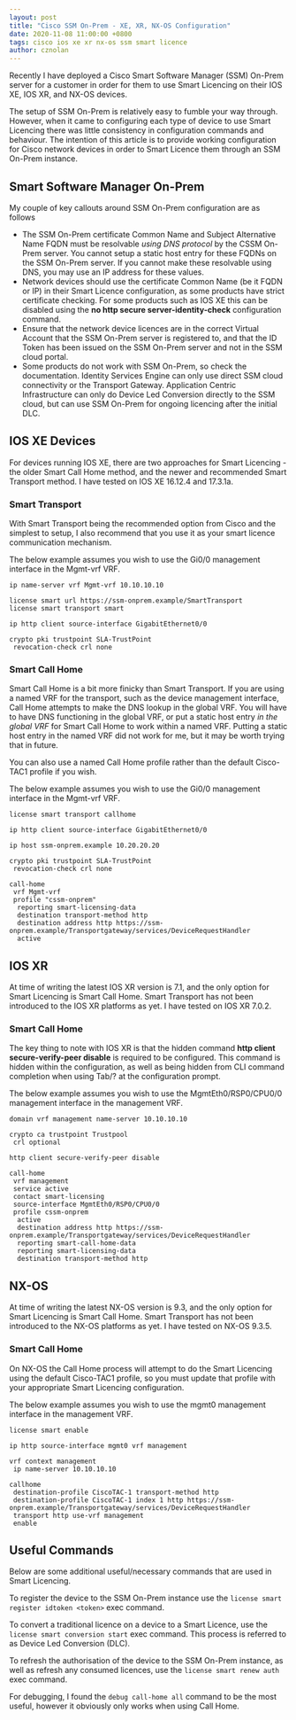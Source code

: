 ```yaml
---
layout: post
title: "Cisco SSM On-Prem - XE, XR, NX-OS Configuration"
date: 2020-11-08 11:00:00 +0800
tags: cisco ios xe xr nx-os ssm smart licence
author: cznolan
---
```

Recently I have deployed a Cisco Smart Software Manager (SSM) On-Prem server for a customer in order for them to use Smart Licencing on their IOS XE, IOS XR, and NX-OS devices.

The setup of SSM On-Prem is relatively easy to fumble your way through. However, when it came to configuring each type of device to use Smart Licencing there was little consistency in configuration commands and behaviour. The intention of this article is to provide working configuration for Cisco network devices in order to Smart Licence them through an SSM On-Prem instance.

## Smart Software Manager On-Prem

My couple of key callouts around SSM On-Prem configuration are as follows
* The SSM On-Prem certificate Common Name and Subject Alternative Name FQDN must be resolvable _using DNS protocol_ by the CSSM On-Prem server. You cannot setup a static host entry for these FQDNs on the SSM On-Prem server. If you cannot make these resolvable using DNS, you may use an IP address for these values.
* Network devices should use the certificate Common Name (be it FQDN or IP) in their Smart Licence configuration, as some products have strict certificate checking. For some products such as IOS XE this can be disabled using the __no http secure server-identity-check__ configuration command.
* Ensure that the network device licences are in the correct Virtual Account that the SSM On-Prem server is registered to, and that the ID Token has been issued on the SSM On-Prem server and not in the SSM cloud portal.
* Some products do not work with SSM On-Prem, so check the documentation. Identity Services Engine can only use direct SSM cloud connectivity or the Transport Gateway. Application Centric Infrastructure can only do Device Led Conversion directly to the SSM cloud, but can use SSM On-Prem for ongoing licencing after the initial DLC.

## IOS XE Devices

For devices running IOS XE, there are two approaches for Smart Licencing - the older Smart Call Home method, and the newer and recommended Smart Transport method. I have tested on IOS XE 16.12.4 and 17.3.1a.

### Smart Transport

With Smart Transport being the recommended option from Cisco and the simplest to setup, I also recommend that you use it as your smart licence communication mechanism.

The below example assumes you wish to use the Gi0/0 management interface in the Mgmt-vrf VRF.

```
ip name-server vrf Mgmt-vrf 10.10.10.10

license smart url https://ssm-onprem.example/SmartTransport
license smart transport smart

ip http client source-interface GigabitEthernet0/0

crypto pki trustpoint SLA-TrustPoint
 revocation-check crl none
```

### Smart Call Home

Smart Call Home is a bit more finicky than Smart Transport. If you are using a named VRF for the transport, such as the device management interface, Call Home attempts to make the DNS lookup in the global VRF. You will have to have DNS functioning in the global VRF, or put a static host entry _in the global VRF_ for Smart Call Home to work within a named VRF. Putting a static host entry in the named VRF did not work for me, but it may be worth trying that in future.

You can also use a named Call Home profile rather than the default Cisco-TAC1 profile if you wish.

The below example assumes you wish to use the Gi0/0 management interface in the Mgmt-vrf VRF.

```
license smart transport callhome

ip http client source-interface GigabitEthernet0/0

ip host ssm-onprem.example 10.20.20.20

crypto pki trustpoint SLA-TrustPoint
 revocation-check crl none

call-home
 vrf Mgmt-vrf
 profile "cssm-onprem"
  reporting smart-licensing-data
  destination transport-method http
  destination address http https://ssm-onprem.example/Transportgateway/services/DeviceRequestHandler
  active
```

## IOS XR

At time of writing the latest IOS XR version is 7.1, and the only option for Smart Licencing is Smart Call Home. Smart Transport has not been introduced to the IOS XR platforms as yet. I have tested on IOS XR 7.0.2.

### Smart Call Home

The key thing to note with IOS XR is that the hidden command __http client secure-verify-peer disable__ is required to be configured. This command is hidden within the configuration, as well as being hidden from CLI command completion when using Tab/? at the configuration prompt.

The below example assumes you wish to use the MgmtEth0/RSP0/CPU0/0 management interface in the management VRF.

```
domain vrf management name-server 10.10.10.10

crypto ca trustpoint Trustpool
 crl optional

http client secure-verify-peer disable

call-home
 vrf management
 service active
 contact smart-licensing
 source-interface MgmtEth0/RSP0/CPU0/0
 profile cssm-onprem
  active
  destination address http https://ssm-onprem.example/Transportgateway/services/DeviceRequestHandler
  reporting smart-call-home-data
  reporting smart-licensing-data
  destination transport-method http
```

## NX-OS

At time of writing the latest NX-OS version is 9.3, and the only option for Smart Licencing is Smart Call Home. Smart Transport has not been introduced to the NX-OS platforms as yet. I have tested on NX-OS 9.3.5.

### Smart Call Home

On NX-OS the Call Home process will attempt to do the Smart Licencing using the default Cisco-TAC1 profile, so you must update that profile with your appropriate Smart Licencing configuration.

The below example assumes you wish to use the mgmt0 management interface in the management VRF.

```
license smart enable

ip http source-interface mgmt0 vrf management

vrf context management
 ip name-server 10.10.10.10

callhome
 destination-profile CiscoTAC-1 transport-method http
 destination-profile CiscoTAC-1 index 1 http https://ssm-onprem.example/Transportgateway/services/DeviceRequestHandler
 transport http use-vrf management
 enable
```

## Useful Commands

Below are some additional useful/necessary commands that are used in Smart Licencing.

To register the device to the SSM On-Prem instance use the `license smart register idtoken <token>` exec command.

To convert a traditional licence on a device to a Smart Licence, use the `license smart conversion start` exec command. This process is referred to as Device Led Conversion (DLC).

To refresh the authorisation of the device to the SSM On-Prem instance, as well as refresh any consumed licences, use the `license smart renew auth` exec command.

For debugging, I found the `debug call-home all` command to be the most useful, however it obviously only works when using Call Home.
